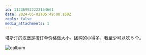 ```yaml
---
id: 112369922222154661
date: 2024-05-02T05:49:00.160Z
reply: false
media_attachments: 1
---
```


塔斯汀的汉堡是按订单价格做大小。团购的小得多，我至少可以吃 5 个。

![ealbum](https://files.e5n.cc/media_attachments/files/112/369/921/774/757/638/original/8541fdca1dad5de9.jpg)
